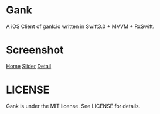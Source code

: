 # Gank
A iOS Client of gank.io written in Swift3.0 + MVVM + RxSwift.


# Screenshot

[Home](https://github.com/Maru-zhang/Gank/Screenshot/blob/master/01.png)
[Slider](https://github.com/Maru-zhang/Gank/Screenshot/blob/master/02.png)
[Detail](https://github.com/Maru-zhang/Gank/Screenshot/blob/master/03.png)

# LICENSE

Gank is under the MIT license. See LICENSE for details.

